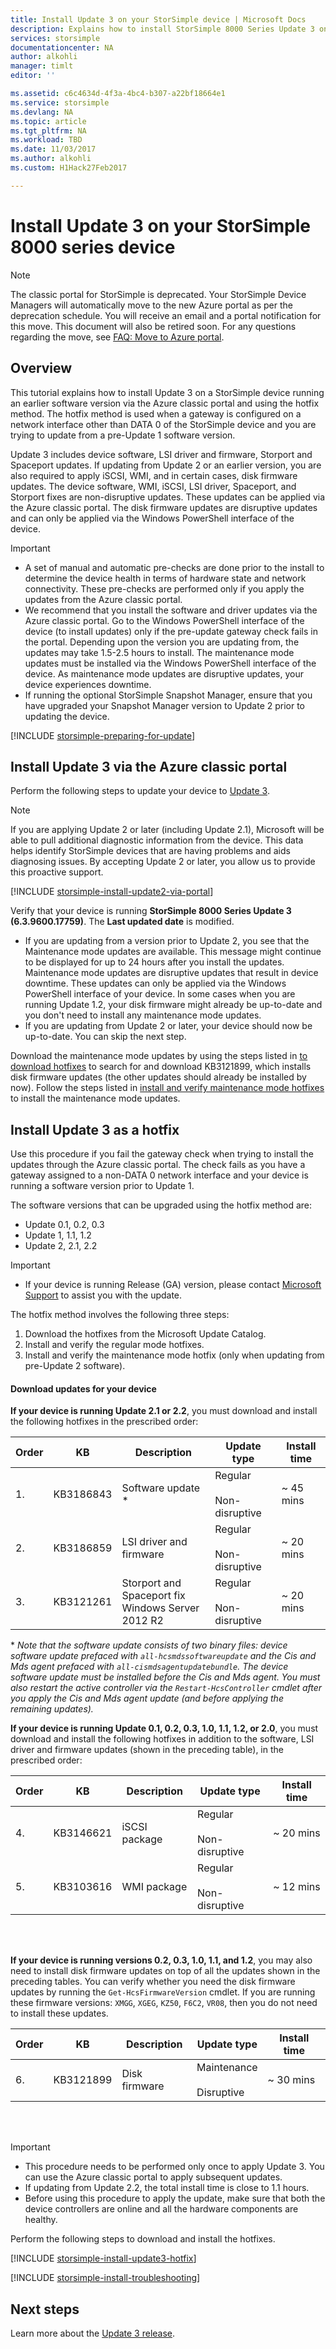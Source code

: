 ```yaml
---
title: Install Update 3 on your StorSimple device | Microsoft Docs
description: Explains how to install StorSimple 8000 Series Update 3 on your StorSimple 8000 series device.
services: storsimple
documentationcenter: NA
author: alkohli
manager: timlt
editor: ''

ms.assetid: c6c4634d-4f3a-4bc4-b307-a22bf18664e1
ms.service: storsimple
ms.devlang: NA
ms.topic: article
ms.tgt_pltfrm: NA
ms.workload: TBD
ms.date: 11/03/2017
ms.author: alkohli
ms.custom: H1Hack27Feb2017

---
```

# Install Update 3 on your StorSimple 8000 series device

> [!NOTE]
> The classic portal for StorSimple is deprecated. Your StorSimple Device Managers will automatically move to the new Azure portal as per the deprecation schedule. You will receive an email and a portal notification for this move. This document will also be retired soon. For any questions regarding the move, see [FAQ: Move to Azure portal](storsimple-8000-move-azure-portal-faq.md).


## Overview

This tutorial explains how to install Update 3 on a StorSimple device running an earlier software version via the Azure classic portal and using the hotfix method. The hotfix method is used when a gateway is configured on a network interface other than DATA 0 of the StorSimple device and you are trying to update from a pre-Update 1 software version.

Update 3 includes device software, LSI driver and firmware, Storport and Spaceport updates. If updating from Update 2 or an earlier version, you are also required to apply iSCSI, WMI, and in certain cases, disk firmware updates. The device software, WMI, iSCSI, LSI driver, Spaceport, and Storport fixes are non-disruptive updates. These updates can be applied via the Azure classic portal. The disk firmware updates are disruptive updates and can only be applied via the Windows PowerShell interface of the device.

> [!IMPORTANT]
> * A set of manual and automatic pre-checks are done prior to the install to determine the device health in terms of hardware state and network connectivity. These pre-checks are performed only if you apply the updates from the Azure classic portal.
> * We recommend that you install the software and driver updates via the Azure  classic portal. Go to the Windows PowerShell interface of the device (to install updates) only if the pre-update gateway check fails in the portal. Depending upon the version you are updating from, the updates may take 1.5-2.5 hours to install. The maintenance mode updates must be installed via the Windows PowerShell interface of the device. As maintenance mode updates are disruptive updates, your device experiences downtime.
> * If running the optional StorSimple Snapshot Manager, ensure that you have upgraded your Snapshot Manager version to Update 2 prior to updating the device.

[!INCLUDE [storsimple-preparing-for-update](../../includes/storsimple-preparing-for-updates.md)]

## Install Update 3 via the Azure classic portal
Perform the following steps to update your device to [Update 3](storsimple-update3-release-notes.md).

> [!NOTE]
> If you are applying Update 2 or later (including Update 2.1), Microsoft will be able to pull additional diagnostic information from the device. This data helps identify StorSimple devices that are having problems and aids diagnosing issues. By accepting Update 2 or later, you allow us to provide this proactive support.


[!INCLUDE [storsimple-install-update2-via-portal](../../includes/storsimple-install-update2-via-portal.md)]

Verify that your device is running **StorSimple 8000 Series Update 3 (6.3.9600.17759)**. The **Last updated date** is modified. 
   - If you are updating from a version prior to Update 2, you see that the Maintenance mode updates are available. This message might continue to be displayed for up to 24 hours after you install the updates.
     Maintenance mode updates are disruptive updates that result in device downtime. These updates can only be applied via the Windows PowerShell interface of your device. In some cases when you are running Update 1.2, your disk firmware might already be up-to-date and you don't need to install any maintenance mode updates.
   - If you are updating from Update 2 or later, your device should now be up-to-date. You can skip the next step.

Download the maintenance mode updates by using the steps listed in [to download hotfixes](#to-download-hotfixes) to search for and download KB3121899, which installs disk firmware updates (the other updates should already be installed by now). Follow the steps listed in [install and verify maintenance mode hotfixes](#to-install-and-verify-maintenance-mode-hotfixes) to install the maintenance mode updates. 

## Install Update 3 as a hotfix
Use this procedure if you fail the gateway check when trying to install the updates through the Azure classic portal. The check fails as you have a gateway assigned to a non-DATA 0 network interface and your device is running a software version prior to Update 1.

The software versions that can be upgraded using the hotfix method are:

* Update 0.1, 0.2, 0.3
* Update 1, 1.1, 1.2
* Update 2, 2.1, 2.2 

> [!IMPORTANT]
> * If your device is running Release (GA) version, please contact [Microsoft Support](storsimple-contact-microsoft-support.md) to assist you with the update.
> 
> 

The hotfix method involves the following three steps:

1. Download the hotfixes from the Microsoft Update Catalog.
2. Install and verify the regular mode hotfixes.
3. Install and verify the maintenance mode hotfix (only when updating from pre-Update 2 software).

#### Download updates for your device
**If your device is running Update 2.1 or 2.2**, you must download and install the following hotfixes in the prescribed order:

| Order | KB | Description | Update type | Install time |
| --- | --- | --- | --- | --- |
| 1. |KB3186843 |Software update &#42; |Regular <br></br>Non-disruptive |~ 45 mins |
| 2. |KB3186859 |LSI driver and firmware |Regular <br></br>Non-disruptive |~ 20 mins |
| 3. |KB3121261 |Storport and Spaceport fix </br> Windows Server 2012 R2 |Regular <br></br>Non-disruptive |~ 20 mins |

&#42;  *Note that the software update consists of two binary files: device software update prefaced with `all-hcsmdssoftwareupdate` and the Cis and Mds agent prefaced with `all-cismdsagentupdatebundle`. The device software update must be installed before the Cis and Mds agent. You must also restart the active controller via the `Restart-HcsController` cmdlet after you apply the Cis and Mds agent update (and before applying the remaining updates).* 

**If your device is running Update 0.1, 0.2, 0.3, 1.0, 1.1, 1.2, or 2.0**, you must download and install the following hotfixes in addition to the software, LSI driver and firmware updates (shown in the preceding table), in the prescribed order:

| Order | KB | Description | Update type | Install time |
| --- | --- | --- | --- | --- |
| 4. |KB3146621 |iSCSI package |Regular <br></br>Non-disruptive |~ 20 mins |
| 5. |KB3103616 |WMI package |Regular <br></br>Non-disruptive |~ 12 mins |

<br></br>

**If your device is running versions 0.2, 0.3, 1.0, 1.1, and 1.2**, you may also need to install disk firmware updates on top of all the updates shown in the preceding tables. You can verify whether you need the disk firmware updates by running the `Get-HcsFirmwareVersion` cmdlet. If you are running these firmware versions: `XMGG`, `XGEG`, `KZ50`, `F6C2`, `VR08`, then you do not need to install these updates.

| Order | KB | Description | Update type | Install time |
| --- | --- | --- | --- | --- |
| 6. |KB3121899 |Disk firmware |Maintenance <br></br>Disruptive |~ 30 mins |

<br></br>

> [!IMPORTANT]
> * This procedure needs to be performed only once to apply Update 3. You can use the Azure classic portal to apply subsequent updates.
> * If updating from Update 2.2, the total install time is close to 1.1 hours.
> * Before using this procedure to apply the update, make sure that both the device controllers are online and all the hardware components are healthy.
> 
> 

Perform the following steps to download and install the hotfixes.

[!INCLUDE [storsimple-install-update3-hotfix](../../includes/storsimple-install-update3-hotfix.md)]

[!INCLUDE [storsimple-install-troubleshooting](../../includes/storsimple-install-troubleshooting.md)]

## Next steps
Learn more about the [Update 3 release](storsimple-update3-release-notes.md).


